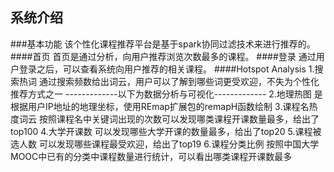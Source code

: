 ## 系统介绍
###基本功能
该个性化课程推荐平台是基于spark协同过滤技术来进行推荐的。
####首页
首页是通过分析，向用户推荐浏览次数最多的课程。
####登录
通过用户登录之后，可以查看系统向用户推荐的相关课程。
####Hotspot Analysis
1.搜索热词
通过搜索频数给出词云，用户可以了解到哪些词更受欢迎，不失为个性化推荐方式之一
-------------以下为数据分析与可视化-------------
2.地理热图
是根据用户IP地址的地理坐标，使用REmap扩展包的remapH函数绘制
3.课程名热度词云
按照课程名中关键词出现的次数可以发现哪类课程开课数量最多，给出了top100
4.大学开课数
可以发现哪些大学开课的数量最多，给出了top20
5.课程被选人数
可以发现哪些课程最受欢迎，给出了top19
6.课程分类比例
按照中国大学MOOC中已有的分类中课程数量进行统计，可以看出哪类课程开课数最多